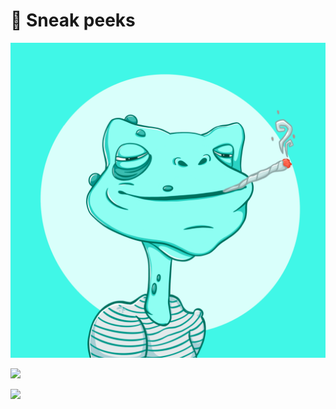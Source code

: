 # 👀 Sneak peeks

![](../.gitbook/assets/6.png)

![](../.gitbook/assets/photo\_2022-05-14\_10-47-00.jpg)

![](../.gitbook/assets/photo\_2022-05-14\_10-46-56.jpg)

